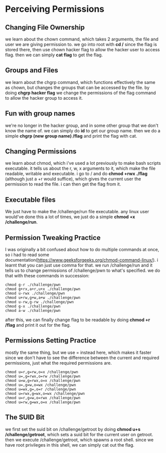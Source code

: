 # Perceiving Permissions

## Changing File Ownership

we learn about the chown command, which takes 2 arguments, the file and user we are giving permission to. we go into root with **cd /** since the flag is stored there, then use chown hacker flag to allow the hacker user to access flag. then we can simply **cat flag** to get the flag.

## Groups and Files

we learn about the chgrp command, which functions effectively the same as chown, but changes the groups that can be accessed by the file. by doing **chgrp hacker flag** we change the permissions of the flag command to allow the hacker group to access it.

## Fun with group names

we're no longer in the hacker group, and in some other group that we don't know the name of. we can simply do **id** to get our group name. then we do a simple **chgrp (new group name) /flag** and print the flag with cat.

## Changing Permissions

we learn about chmod, which i've used a lot previously to make bash scripts executable. it tells us about the r, w, x arguments to it, which make the file readable, writable and executable. i go to / and do **chmod +rwx ./flag** (although just a +r would suffice), which gives the current user the permission to read the file. i can then get the flag from it.

## Executable files

We just have to make the /challenge/run file executable. any linux user would've done this a lot of times, we just do a simple **chmod +x /challenge/run**.

## Permission Tweaking Practice

I was originally a bit confused about how to do multiple commands at once, so i had to read some documentation(https://www.geeksforgeeks.org/chmod-command-linux/). i learnt that you can just use comma for that. we run /challenge/run and it tells us to change permissions of /challenge/pwn to what's specified. we do that with these commands in succession:

```
chmod g-r ./challenge/pwn 
chmod g+rx,a+r,u+x ./challenge/pwn
chmod u-rwx ./challenge/pwn
chmod u+rw,g+w,a+w ./challenge/pwn
chmod u-rw,g-rw ./challenge/pwn
chmod g-x ./challenge/pwn
chmod a-w ./challenge/pwn
```

after this, we can finally change flag to be readable by doing **chmod +r /flag** and print it out for the flag.

## Permissions Setting Practice

mostly the same thing, but we use = instead here, which makes it faster since we don't have to see the difference between the current and required permissions, just what the required permissions are.
```
chmod u=r,g=rw,o=x /challenge/pwn
chmod u=,g=rwx,o=rw /challenge/pwn
chmod u=w,g=rwx,o=x /challenge/pwn
chmod u=,g=w,o=wx /challenge/pwn
chmod u=wx,g=,o=r /challenge/pwn
chmod u=rwx,g=wx,o=wx /challenge/pwn
chmod u=r,g=w,o=rwx /challenge/pwn
chmod u=rw,g=wx,o=x /challenge/pwn
```

## The SUID Bit

we first set the suid bit on /challenge/getroot by doing **chmod u+s /challenge/getroot**, which sets a suid bit for the current user on getroot. then we execute /challenge/getroot, which spawns a root shell. since we have root privileges in this shell, we can simply cat out the flag.
